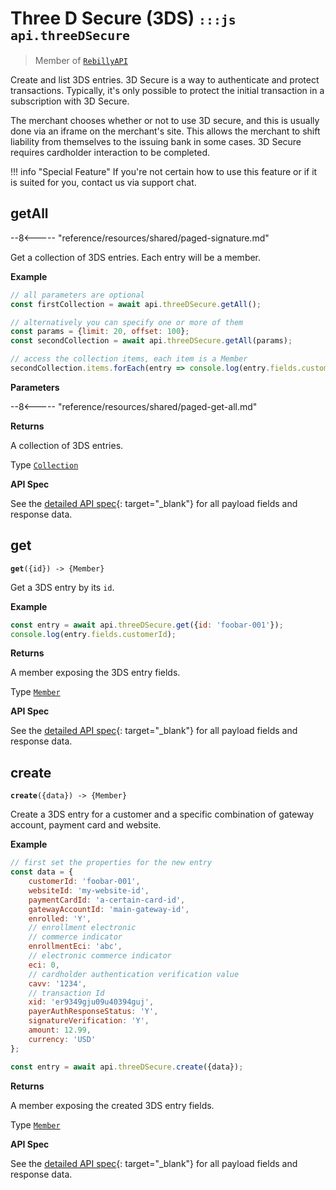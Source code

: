 # Three D Secure (3DS) <small>`:::js api.threeDSecure`</small>

> Member of [`RebillyAPI`][goto-rebillyapi]

Create and list 3DS entries. 3D Secure is a way to authenticate and protect transactions. Typically, it's only possible to protect the initial transaction in a subscription with 3D Secure.

The merchant chooses whether or not to use 3D secure, and this is usually done via an iframe on the merchant's site. This allows the merchant to shift liability from themselves to the issuing bank in some cases.  3D Secure requires cardholder interaction to be completed.

!!! info "Special Feature"
    If you're not certain how to use this feature or if it is suited for you, contact us via support chat.


## getAll

--8<----- "reference/resources/shared/paged-signature.md"

Get a collection of 3DS entries. Each entry will be a member.


**Example**

```js
// all parameters are optional
const firstCollection = await api.threeDSecure.getAll();

// alternatively you can specify one or more of them
const params = {limit: 20, offset: 100}; 
const secondCollection = await api.threeDSecure.getAll(params);

// access the collection items, each item is a Member
secondCollection.items.forEach(entry => console.log(entry.fields.customerId));
```

**Parameters**


--8<----- "reference/resources/shared/paged-get-all.md"


**Returns**

A collection of 3DS entries.

Type [`Collection`][goto-collection]


**API Spec**

See the [detailed API spec][1]{: target="_blank"} for all payload fields and response data.

## get
<div class="method"><code><strong>get</strong>({<span class="prop">id</span>}) -> <span class="return">{Member}</span></code></div>

Get a 3DS entry by its `id`.


**Example**

```js
const entry = await api.threeDSecure.get({id: 'foobar-001'});
console.log(entry.fields.customerId);
```


**Returns**

A member exposing the 3DS entry fields.

Type [`Member`][goto-member]


**API Spec**

See the [detailed API spec][2]{: target="_blank"} for all payload fields and response data.

## create
<div class="method"><code><strong>create</strong>({<span class="prop">data</span>}) -> <span class="return">{Member}</span></code></div>

Create a 3DS entry for a customer and a specific combination of gateway account, payment card and website. 

**Example**

```js
// first set the properties for the new entry
const data = {
    customerId: 'foobar-001',
    websiteId: 'my-website-id',
    paymentCardId: 'a-certain-card-id',
    gatewayAccountId: 'main-gateway-id',
    enrolled: 'Y',
    // enrollment electronic 
    // commerce indicator
    enrollmentEci: 'abc',
    // electronic commerce indicator
    eci: 0,
    // cardholder authentication verification value
    cavv: '1234',
    // transaction Id
    xid: 'er9349gju09u40394guj',
    payerAuthResponseStatus: 'Y',
    signatureVerification: 'Y',
    amount: 12.99,
    currency: 'USD'
};

const entry = await api.threeDSecure.create({data});
```


**Returns**

A member exposing the created 3DS entry fields.

Type [`Member`][goto-member]


**API Spec**

See the [detailed API spec][3]{: target="_blank"} for all payload fields and response data.

[goto-rebillyapi]: ../rebilly-api
[goto-collection]: ../types/collection
[goto-member]: ../types/member
[1]: https://rebilly.github.io/RebillyAPI/#tag/3D-Secure/paths/~13dsecure/get
[2]: https://rebilly.github.io/RebillyAPI/#tag/3D-Secure/paths/~13dsecure~1{id}/get
[3]: https://rebilly.github.io/RebillyAPI/#tag/3D-Secure/paths/~13dsecure/post
